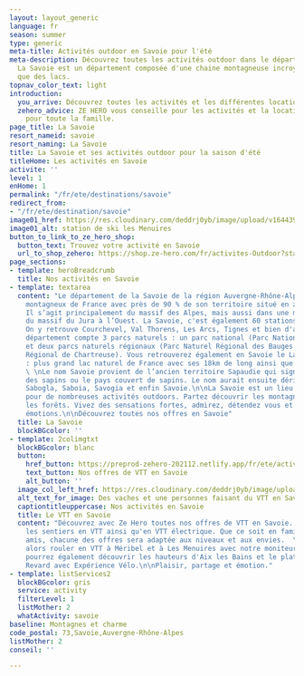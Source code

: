 ```yaml
---
layout: layout_generic
language: fr
season: summer
type: generic
meta-title: Activités outdoor en Savoie pour l'été
meta-description: Découvrez toutes les activités outdoor dans le département savoyard.
  La Savoie est un département composée d'une chaine montagneuse incroyable ainsi
  que des lacs.
topnav_color_text: light
introduction:
  you_arrive: Découvrez toutes les activités et les différentes locations en Savoie
  zehero_advice: ZE HERO vous conseille pour les activités et la location des équipements
    pour toute la famille.
page_title: La Savoie
resort_nameid: savoie
resort_naming: La Savoie
title: La Savoie et ses activités outdoor pour la saison d'été
titleHome: Les activités en Savoie
activite: ''
level: 1
enHome: 1
permalink: "/fr/ete/destinations/savoie"
redirect_from:
- "/fr/ete/destination/savoie"
image01_href: https://res.cloudinary.com/deddrj0yb/image/upload/v1644398781/website/resorts/les%20menuires/Myrtilliers_et_vue_sur_station-Vincent_LOTTENBERG-30356-1600px_bbaihi.jpg
image01_alt: station de ski les Menuires
button_to_link_to_ze_hero_shop:
  button_text: Trouvez votre activité en Savoie
  url_to_shop_zehero: https://shop.ze-hero.com/fr/activites-Outdoor?station=Savoie+%2873%29&calessonstype=all&catypegenderlistsummer=all&calessonsactivitytype=Ski&start-date=12%2F12%2F2021
page_sections:
- template: heroBreadcrumb
  title: Nos activités en Savoie
- template: textarea
  content: "Le département de la Savoie de la région Auvergne-Rhône-Alpes est le plus
    montagneux de France avec près de 90 % de son territoire situé en zone de montagne.
    Il s’agit principalement du massif des Alpes, mais aussi dans une moindre mesure
    du massif du Jura à l’Ouest. La Savoie, c'est également 60 stations de sport d’hiver.
    On y retrouve Courchevel, Val Thorens, Les Arcs, Tignes et bien d'autres.  \nLe
    département compte 3 parcs naturels : un parc national (Parc National de la Vanoise)
    et deux parcs naturels régionaux (Parc Naturel Régional des Bauges et Parc Naturel
    Régional de Chartreuse). Vous retrouverez également en Savoie le Lac du Bourget
    : plus grand lac naturel de France avec ses 18km de long ainsi que le Lac d'Aiguebelette.
    \ \nLe nom Savoie provient de l’ancien territoire Sapaudie qui signifie le pays
    des sapins ou le pays couvert de sapins. Le nom aurait ensuite dérivé en Sabaudia,
    Sabogla, Saboia, Savogia et enfin Savoie.\n\nLa Savoie est un lieu d'exception
    pour de nombreuses activités outdoors. Partez découvrir les montagnes, les lacs,
    les forêts. Vivez des sensations fortes, admirez, détendez vous et partagez vos
    émotions.\n\nDécouvrez toutes nos offres en Savoie"
  title: La Savoie
  blockBGcolor: ''
- template: 2colimgtxt
  blockBGcolor: blanc
  button:
    href_button: https://preprod-zehero-202112.netlify.app/fr/ete/activites/reserver-vtt
    text_button: Nos offres de VTT en Savoie
    alt_button: ''
  image_col_left_href: https://res.cloudinary.com/deddrj0yb/image/upload/v1655108069/website/VTT%20AE/pexels-reinhard-bruckner-5328112.jpg
  alt_text_for_image: Des vaches et une personnes faisant du VTT en Savoie
  captiontitleuppercase: Nos activités en Savoie
  title: Le VTT en Savoie
  content: "Découvrez avec Ze Hero toutes nos offres de VTT en Savoie. Partez explorer
    les sentiers en VTT ainsi qu'en VTT électrique. Que ce soit en famille, entre
    amis, chacune des offres sera adaptée aux niveaux et aux envies.  \nVous pourrez
    alors rouler en VTT à Méribel et à Les Menuires avec notre moniteur de VTT. Vous
    pourrez également découvrir les hauteurs d'Aix les Bains et le plateau du Grand
    Revard avec Expérience Vélo.\n\nPlaisir, partage et émotion."
- template: listServices2
  blockBGcolor: gris
  service: activity
  filterLevel: 1
  listMother: 2
  whatActivity: savoie
baseline: Montagnes et charme
code_postal: 73,Savoie,Auvergne-Rhône-Alpes
listMother: 2
conseil: ''

---
```

